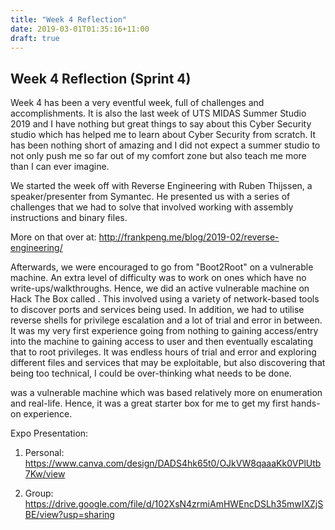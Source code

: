 ```yaml
---
title: "Week 4 Reflection"
date: 2019-03-01T01:35:16+11:00
draft: true
---
```


## Week 4 Reflection (Sprint 4)

Week 4 has been a very eventful week, full of challenges and accomplishments. It is also the last week of UTS MIDAS Summer Studio 2019 and I have nothing but great things to say about this Cyber Security studio which has helped me to learn about Cyber Security from scratch. It has been nothing short of amazing and I did not expect a summer studio to not only push me so far out of my comfort zone but also teach me more than I can ever imagine.

We started the week off with Reverse Engineering with Ruben Thijssen, a speaker/presenter from Symantec. He presented us with a series of challenges that we had to solve that involved working with assembly instructions and binary files.

More on that over at: http://frankpeng.me/blog/2019-02/reverse-engineering/

Afterwards, we were encouraged to go from "Boot2Root" on a vulnerable machine. An extra level of difficulty was to work on ones which have no write-ups/walkthroughs. Hence, we did an active vulnerable machine on Hack The Box called <REDACTED>. This involved using a variety of network-based tools to discover ports and services being used. In addition, we had to utilise reverse shells for privilege escalation and a lot of trial and error in between. It was my very first experience going from nothing to gaining access/entry into the machine to gaining access to user and then eventually escalating that to root privileges. It was endless hours of trial and error and exploring different files and services that may be exploitable, but also discovering that being too technical, I could be over-thinking what needs to be done.

<REDACTED> was a vulnerable machine which was based relatively more on enumeration and real-life. Hence, it was a great starter box for me to get my first hands-on experience.









Expo Presentation:

1. Personal: https://www.canva.com/design/DADS4hk65t0/OJkVW8qaaaKk0VPlUtb7Kw/view

2. Group: https://drive.google.com/file/d/102XsN4zrmiAmHWEncDSLh35mwIXZjSBE/view?usp=sharing

